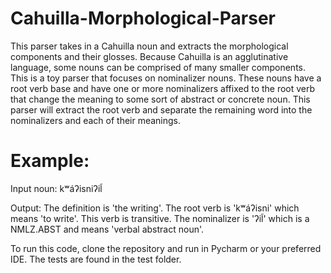 # Cahuilla-Morphological-Parser

This parser takes in a Cahuilla noun and extracts the morphological components and their glosses. Because Cahuilla is an agglutinative language, some nouns can be comprised of many smaller components. This is a toy parser that focuses on nominalizer nouns. These nouns have a root verb base and have one or more nominalizers affixed to the root verb that change the meaning to some sort of abstract or concrete noun. This parser will extract the root verb and separate the remaining word into the nominalizers and each of their meanings. 

# Example:
Input noun: kʷáʔisniʔil̃

Output: The definition is 'the writing'. 
        The root verb is 'kʷáʔisni' which means 'to write'. This verb is transitive. 
        The nominalizer is 'ʔil̃' which is a NMLZ.ABST and means 'verbal abstract noun'.

To run this code, clone the repository and run in Pycharm or your preferred IDE. The tests are found in the test folder. 
